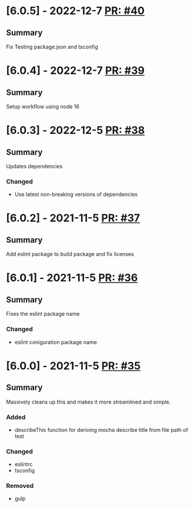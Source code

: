 # [6.0.5] - 2022-12-7 [PR: #40](https://github.com/dolittle/TypeScript.Build/pull/40)
## Summary

Fix Testing package.json and tsconfig


# [6.0.4] - 2022-12-7 [PR: #39](https://github.com/dolittle/TypeScript.Build/pull/39)
## Summary

Setup workflow using node 16


# [6.0.3] - 2022-12-5 [PR: #38](https://github.com/dolittle/TypeScript.Build/pull/38)
## Summary

Updates dependencies

### Changed

- Use latest non-breaking versions of dependencies


# [6.0.2] - 2021-11-5 [PR: #37](https://github.com/dolittle/TypeScript.Build/pull/37)
## Summary

Add eslint package to build package and fix licenses


# [6.0.1] - 2021-11-5 [PR: #36](https://github.com/dolittle/TypeScript.Build/pull/36)
## Summary

Fixes the eslint package name

### Changed

- eslint coniguration package name


# [6.0.0] - 2021-11-5 [PR: #35](https://github.com/dolittle/TypeScript.Build/pull/35)
## Summary

Massively cleans up this and makes it more streamlined and simple.

### Added

- describeThis function for deriving mocha describe title from file path of test

### Changed

- eslintrc
- tsconfig


### Removed

- gulp


